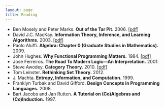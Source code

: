 ```yaml
---
layout: page
title: Reading
---
```


* Ben Mosely and Peter Marks. **Out of the Tar Pit.** 2006.  [[pdf]](https://github.com/papers-we-love/papers-we-love/blob/master/design/out-of-the-tar-pit.pdf?raw=true)
* David J.C. MacKay. **Information Theory, Inference, and Learning Algorithms.** 2003. [[pdf]](http://www.inference.phy.cam.ac.uk/itprnn/book.pdf)
* Paolo Aluffi. **Algebra: Chapter 0 (Graduate Studies in Mathematics).** 2009.
* John Hughes. **Why Functional Programming Matters.** 1984. [[pdf]](https://github.com/papers-we-love/papers-we-love/blob/master/functional_programming/why-functional-programming-matters.pdf)
* Jose Ferreiros. **The Road To Modern Logic—An Interpretation.** 2001.
* Steve Awodey. **Category Theory.** 2010.  [[pdf]](http://www.mpi-sws.org/~dreyer/courses/catlogic/awodey.pdf)
* Tom Leinster.  **Rethinking Set Theory.** 2012. 
* J. Machta. **Entropy, Information, and Computation.** 1999.
* Franklyn Turbak and David Gifford.  **Design Concepts in Programming Languages.** 2008.
* Bart Jacobs and Jan Rutten. **A Tutorial on (Co)Algebras and (Co)Induction.** 1997.
